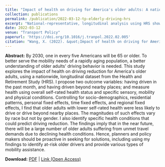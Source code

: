 ```yaml
---
title: "Impact of health on driving for America's older adults: A nationwide, longitudinal study"
collection: publications
permalink: /publication/2022-03-12-tp-elderly-driving-hrs
excerpt: "National-representative, longitudinal analysis using HRS shows that health conditions predicts older adults' driving reductions"
date: 2022-03-12
venue: "Transport Policy"
paperurl: 'https://doi.org/10.1016/j.tranpol.2022.02.005'
citation: "Wang, X. (2022). &quot;Impact of health on driving for America's older adults: A nationwide, longitudinal study.&quot; <i>Transport policy, 120,</i> 69-79."
---
```


**Abstract:**
By 2030, one in every five Americans will be 65 or older. To better serve the mobility needs of a rapidly aging population, a better understanding of older adults' driving behavior is needed. This study explores the impact of health on driving reduction for America's older adults, using a nationwide, longitudinal dataset from the Health and Retirement Study (HRS). I propose two outcome variables: having driven in the past month, and having driven beyond nearby places; and measure health using overall self-rated health status and specific sensory, mobility and physical conditions. Controlling for socio-demographics, residential patterns, personal fixed effects, time fixed effects, and regional fixed effects, I find that older adults with lower self-rated health were less likely to drive or drive beyond nearby places. The magnitudes of such effects vary by race but not by gender. I also identify specific health conditions that could predict driving reduction. The findings imply that in the near future, there will be a large number of older adults suffering from unmet travel demands due to declining health conditions. Hence, planners and policy makers should be proactive in seeking for solutions, including using my findings to identify at-risk older drivers and provide various types of mobility assistance.

**Download:** [PDF](https://xizewang.github.io/files/2022-03-12-tp-elderly-driving-hrs.pdf) \| [Link (Open Access)](https://doi.org/10.1016/j.tranpol.2022.02.005)
